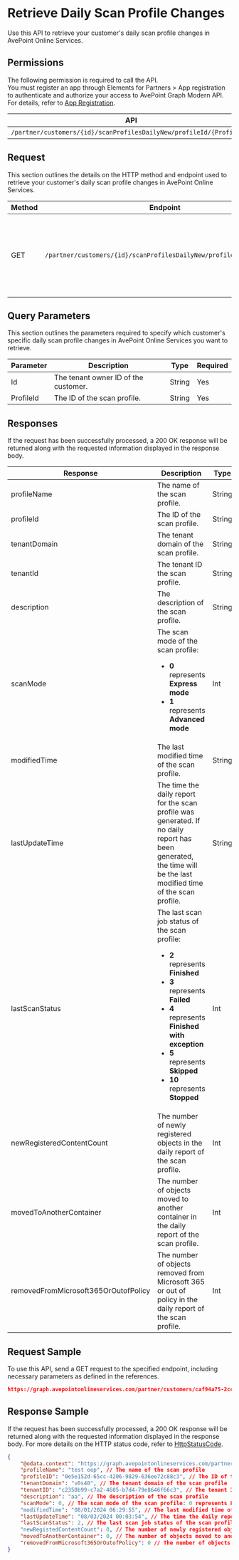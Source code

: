 # Retrieve Daily Scan Profile Changes

Use this API to retrieve your customer's daily scan profile changes in AvePoint Online Services.

## Permissions  

The following permission is required to call the API.  
You must register an app through Elements for Partners > App registration to authenticate and authorize your access to AvePoint Graph Modern API. For details, refer to [App Registration](https://cdn.avepoint.com/assets/apelements-webhelp/avepoint-elements-for-partners/index.htm#!Documents/appregistration.htm).

| API | Permission Required |
|-----------|--------|
| `/partner/customers/{id}/scanProfilesDailyNew/profileId/{ProfileId}` | partner.scanprofiles.read.all |  

## Request

This section outlines the details on the HTTP method and endpoint used to retrieve your customer's daily scan profile changes in AvePoint Online Services.

| Method | Endpoint | Description |
|-----------|--------|-----------|
|GET|`/partner/customers/{id}/scanProfilesDailyNew/profileId/{ProfileId}`|Retrieves your customer's daily scan profile changes in AvePoint Online Services.|

## Query Parameters

This section outlines the parameters required to specify which customer's specific daily scan profile changes in AvePoint Online Services you want to retrieve.

| Parameter | Description | Type | Required |
| --- | --- | --- | --- |
| Id | The tenant owner ID of the customer. | String | Yes |
| ProfileId | The ID of the scan profile. | String | Yes |

## Responses

If the request has been successfully processed, a 200 OK response will be returned along with the requested information displayed in the response body.

| Response | Description | Type |
| --- | --- | --- |
| profileName | The name of the scan profile. | String |
| profileId | The ID of the scan profile. | String |
| tenantDomain | The tenant domain of the scan profile. | String |
| tenantId | The tenant ID the scan profile. | String |
| description | The description of the scan profile. | String |
| scanMode | The scan mode of the scan profile:<br> <ul><li>**0** represents **Express mode**<li>**1** represents **Advanced mode**| Int |
| modifiedTime | The last modified time of the scan profile. | String |
| lastUpdateTime | The time the daily report for the scan profile was generated. If no daily report has been generated, the time will be the last modified time of the scan profile. | String |
| lastScanStatus | The last scan job status of the scan profile:<br><ul><li>**2** represents **Finished**<li>**3** represents **Failed**<li>**4** represents **Finished with exception**<li>**5** represents **Skipped**<li>**10** represents **Stopped** | Int |
| newRegisteredContentCount | The number of newly registered objects in the daily report of the scan profile. | Int |
| movedToAnotherContainer | The number of objects moved to another container in the daily report of the scan profile. | Int |
| removedFromMicrosoft365OrOutofPolicy | The number of objects removed from Microsoft 365 or out of policy in the daily report of the scan profile. | Int |

## Request Sample

To use this API, send a GET request to the specified endpoint, including necessary parameters as defined in the references.

```json
https://graph.avepointonlineservices.com/partner/customers/caf94a75-2cc6-43aa-b04b-794cb9af5ea3/scanProfilesDailyNew/profileId/0e5c152d-65ec-4206-9829-636ee72c88c3
```

## Response Sample 

If the request has been successfully processed, a 200 OK response will be returned along with the requested information displayed in the response body. For more details on the HTTP status code, refer to [HttpStatusCode](https://learn.avepoint.com/docs/Use-AvePoint-Graph-Modern-API.html#http-status-code).

```json 
{
    "@odata.context": "https://graph.avepointonlineservices.com/partner/api/V1.1/$metadata#Portal.Api.Model.ProfileDailyNewInfo",
    "profileName": "test oop", // The name of the scan profile
    "profileID": "0e5e152d-65cc-4206-9829-636ee72c88c3", // The ID of the scan profile
    "tenantDomain": "v0s40", // The tenant domain of the scan profile
    "tenantID": "c2350b99-c7a2-4605-b7d4-79e8646f66c3", // The tenant ID the scan profile
    "description": "aa", // The description of the scan profile
    "scanMode": 0, // The scan mode of the scan profile: 0 represents Express mode
    "modifiedTime": "08/01/2024 06:29:55", // The last modified time of the scan profile
    "lastUpdateTime": "08/03/2024 00:03:54", // The time the daily report for the scan profile was generated. If no daily report has been generated, the time will be the last modified time of the scan profile
    "lastScanStatus": 2, // The last scan job status of the scan profile: 2 represents Finished
    "newRegistedContentCount": 0, // The number of newly registered objects in the daily report of the scan profile
    "movedToAnotherContainer": 0, // The number of objects moved to another container in the daily report of the scan profile
    "removedFromMicrosoft365OrOutofPolicy": 0 // The number of objects removed from Microsoft 365 or out of policy in the daily report of the scan profile
}
```